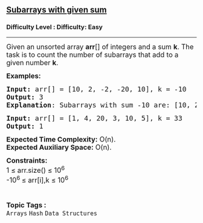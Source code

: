 <h2><a href="https://www.geeksforgeeks.org/problems/subarray-range-with-given-sum2804/0">Subarrays with given sum</a></h2><h3>Difficulty Level : Difficulty: Easy</h3><hr><div class="problems_problem_content__Xm_eO"><p><span style="font-size: 18px;">Given an unsorted array <strong>arr</strong>[] of integers and a sum <strong>k</strong>. The task is to count the number of subarrays that add to a given number <strong>k</strong>.</span></p>
<p><span style="font-size: 18px;"><strong>Examples:</strong></span></p>
<pre><span style="font-size: 18px;"><strong>Input: </strong>arr[] = [10, 2, -2, -20, 10], k = -10
<strong>Output:</strong> 3
<strong>Explanation</strong>: Subarrays with sum -10 are: [10, 2, -2, -20], [2, -2, -20, 10] and [-20, 10].
</span></pre>
<pre><span style="font-size: 18px;"><strong>Input: </strong>arr[] = [1, 4, 20, 3, 10, 5], k = 33
<strong>Output:</strong> 1
</span></pre>
<p><span style="font-size: 18px;"><strong>Expected Time Complexity:</strong> O(n).<br><strong>Expected Auxiliary Space:</strong> O(n).</span></p>
<p><span style="font-size: 18px;"><strong>Constraints:</strong><br>1 ≤ arr.size() ≤ 10<sup>6<br></sup>-10<sup>6 </sup>≤ arr[i],k ≤ 10<sup>6</sup></span></p></div><br><p><span style=font-size:18px><strong>Topic Tags : </strong><br><code>Arrays</code>&nbsp;<code>Hash</code>&nbsp;<code>Data Structures</code>&nbsp;